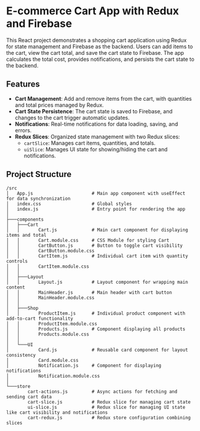 # E-commerce Cart App with Redux and Firebase

This React project demonstrates a shopping cart application using Redux for state management and Firebase as the backend. Users can add items to the cart, view the cart total, and save the cart state to Firebase. The app calculates the total cost, provides notifications, and persists the cart state to the backend.

## Features

- **Cart Management**: Add and remove items from the cart, with quantities and total prices managed by Redux.
- **Cart State Persistence**: The cart state is saved to Firebase, and changes to the cart trigger automatic updates.
- **Notifications**: Real-time notifications for data loading, saving, and errors.
- **Redux Slices**: Organized state management with two Redux slices:
  - `cartSlice`: Manages cart items, quantities, and totals.
  - `uiSlice`: Manages UI state for showing/hiding the cart and notifications.

## Project Structure

```plaintext
/src
│   App.js                      # Main app component with useEffect for data synchronization
│   index.css                   # Global styles
│   index.js                    # Entry point for rendering the app
│   
├───components
│   ├───Cart
│   │       Cart.js             # Main cart component for displaying items and total
│   │       Cart.module.css     # CSS Module for styling Cart
│   │       CartButton.js       # Button to toggle cart visibility
│   │       CartButton.module.css
│   │       CartItem.js         # Individual cart item with quantity controls
│   │       CartItem.module.css
│   │       
│   ├───Layout
│   │       Layout.js           # Layout component for wrapping main content
│   │       MainHeader.js       # Main header with cart button
│   │       MainHeader.module.css
│   │       
│   ├───Shop
│   │       ProductItem.js      # Individual product component with add-to-cart functionality
│   │       ProductItem.module.css
│   │       Products.js         # Component displaying all products
│   │       Products.module.css
│   │
│   └───UI
│           Card.js             # Reusable card component for layout consistency
│           Card.module.css
│           Notification.js     # Component for displaying notifications
│           Notification.module.css
│
└───store
        cart-actions.js         # Async actions for fetching and sending cart data
        cart-slice.js           # Redux slice for managing cart state
        ui-slice.js             # Redux slice for managing UI state like cart visibility and notifications
        cart-redux.js           # Redux store configuration combining slices
